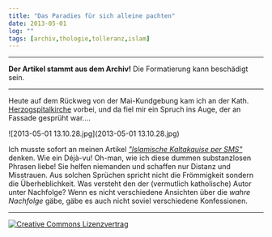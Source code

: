```yaml
---
title: "Das Paradies für sich alleine pachten"
date: 2013-05-01
log: ""
tags: [archiv,thologie,tolleranz,islam]
---
```

<hr><b>Der Artikel stammt aus dem Archiv!</b> Die Formatierung kann beschädigt sein.<hr>

Heute auf dem Rückweg von der Mai-Kundgebung kam ich an der Kath. <a href="http://de.wikipedia.org/wiki/Herzogspitalkirche_%28M%C3%BCnchen%29">Herzogspitalkirche</a> vorbei, und da fiel mir ein Spruch ins Auge, der an Fassade gesprüht war....

![2013-05-01 13.10.28.jpg](2013-05-01 13.10.28.jpg)


Ich musste sofort an meinen Artikel <i><a href="http://www.the-independent-friend.de/?q=Islamische_Kaltakquise_per_SMS">"Islamische Kaltakquise per SMS"</a></i> denken. Wie ein Déjà-vu! Oh-man, wie ich diese dummen substanzlosen Phrasen liebe! Sie helfen niemanden und schaffen nur Distanz und Misstrauen. Aus solchen Sprüchen spricht nicht die Frömmigkeit sondern die Überheblichkeit. Was versteht den der (vermutlich katholische) Autor unter Nachfolge? Wenn es nicht verschiedene Ansichten über die <i>wahre Nachfolge</i> gäbe, gäbe es auch nicht soviel verschiedene Konfessionen. 

<hr>
<a rel="license" href="http://creativecommons.org/licenses/by-sa/3.0/"><img alt="Creative Commons Lizenzvertrag" style="border-width:0" src="http://i.creativecommons.org/l/by-sa/3.0/88x31.png" /></a>
